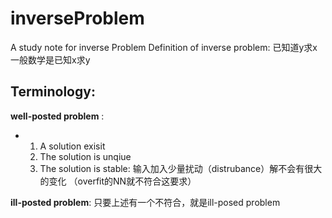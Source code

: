 # inverseProblem
A study note for inverse Problem
Definition of inverse problem: 已知道y求x
一般数学是已知x求y

## Terminology:

**well-posted problem** : 
- 1. A solution exisit
  2. The solution is unqiue
  3. The solution is stable: 输入加入少量扰动（distrubance）解不会有很大的变化 （overfit的NN就不符合这要求）

**ill-posted problem**: 只要上述有一个不符合，就是ill-posed problem



